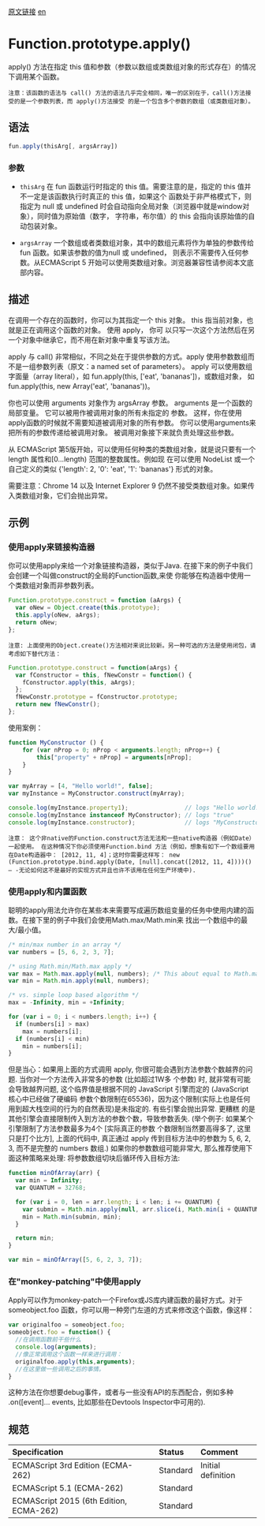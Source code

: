 <a href="https://developer.mozilla.org/zh-CN/docs/Web/JavaScript/Reference/Global_Objects/Function/apply" target="_blank">原文链接</a>
<a href="https://developer.mozilla.org/en-US/docs/Web/JavaScript/Reference/Global_Objects/Function/apply" target="_blank">en</a>

# Function.prototype.apply()

apply() 方法在指定 this 值和参数（参数以数组或类数组对象的形式存在）的情况下调用某个函数。

`注意：该函数的语法与 call() 方法的语法几乎完全相同，唯一的区别在于，call()方法接受的是一个参数列表，而 apply()方法接受
的是一个包含多个参数的数组（或类数组对象）。`

## 语法

```javascript
fun.apply(thisArg[, argsArray])
```

### 参数

* `thisArg` 在 fun 函数运行时指定的 this 值。需要注意的是，指定的 this 值并不一定是该函数执行时真正的 this 值，如果这个
函数处于非严格模式下，则指定为 null 或 undefined 时会自动指向全局对象（浏览器中就是window对象），同时值为原始值（数字，
字符串，布尔值）的 this 会指向该原始值的自动包装对象。

* `argsArray` 一个数组或者类数组对象，其中的数组元素将作为单独的参数传给 fun 函数。如果该参数的值为null 或 undefined，
则表示不需要传入任何参数。从ECMAScript 5 开始可以使用类数组对象。浏览器兼容性请参阅本文底部内容。

## 描述

在调用一个存在的函数时，你可以为其指定一个 this 对象。 this 指当前对象，也就是正在调用这个函数的对象。 使用 apply， 你可
以只写一次这个方法然后在另一个对象中继承它，而不用在新对象中重复写该方法。

apply 与 call() 非常相似，不同之处在于提供参数的方式。apply 使用参数数组而不是一组参数列表（原文：a named set of parameters）。
apply 可以使用数组字面量（array literal），如 fun.apply(this, ['eat', 'bananas'])，或数组对象， 如  fun.apply(this, new Array('eat', 'bananas'))。

你也可以使用 arguments  对象作为 argsArray 参数。 arguments 是一个函数的局部变量。 它可以被用作被调用对象的所有未指定的
参数。 这样，你在使用apply函数的时候就不需要知道被调用对象的所有参数。 你可以使用arguments来把所有的参数传递给被调用对象。
被调用对象接下来就负责处理这些参数。

从 ECMAScript 第5版开始，可以使用任何种类的类数组对象，就是说只要有一个 length 属性和[0...length) 范围的整数属性。例如现
在可以使用 NodeList 或一个自己定义的类似 {'length': 2, '0': 'eat', '1': 'bananas'} 形式的对象。

需要注意：Chrome 14 以及 Internet Explorer 9 仍然不接受类数组对象。如果传入类数组对象，它们会抛出异常。

## 示例

### 使用apply来链接构造器

你可以使用apply来给一个对象链接构造器，类似于Java. 在接下来的例子中我们会创建一个叫做construct的全局的Function函数,来使
你能够在构造器中使用一个类数组对象而非参数列表。

```javascript
Function.prototype.construct = function (aArgs) {
  var oNew = Object.create(this.prototype);
  this.apply(oNew, aArgs);
  return oNew;
};
```

`注意: 上面使用的Object.create()方法相对来说比较新。另一种可选的方法是使用闭包，请考虑如下替代方法：`

```javascript
Function.prototype.construct = function(aArgs) {
  var fConstructor = this, fNewConstr = function() {
    fConstructor.apply(this, aArgs);
  };
  fNewConstr.prototype = fConstructor.prototype;
  return new fNewConstr();
};
```

使用案例：

```javascript
function MyConstructor () {
    for (var nProp = 0; nProp < arguments.length; nProp++) {
        this["property" + nProp] = arguments[nProp];
    }
}

var myArray = [4, "Hello world!", false];
var myInstance = MyConstructor.construct(myArray);

console.log(myInstance.property1);                // logs "Hello world!"
console.log(myInstance instanceof MyConstructor); // logs "true"
console.log(myInstance.constructor);              // logs "MyConstructor"
```

`注意： 这个非native的Function.construct方法无法和一些native构造器（例如Date）一起使用。 在这种情况下你必须使用Function.bind
方法（例如，想象有如下一个数组要用在Date构造器中： [2012, 11, 4]；这时你需要这样写： new (Function.prototype.bind.apply(Date,
[null].concat([2012, 11, 4])))() – -无论如何这不是最好的实现方式并且也许不该用在任何生产环境中).`

### 使用apply和内置函数

聪明的apply用法允许你在某些本来需要写成遍历数组变量的任务中使用内建的函数。在接下里的例子中我们会使用Math.max/Math.min来
找出一个数组中的最大/最小值。

```javascript
/* min/max number in an array */
var numbers = [5, 6, 2, 3, 7];

/* using Math.min/Math.max apply */
var max = Math.max.apply(null, numbers); /* This about equal to Math.max(numbers[0], ...) or Math.max(5, 6, ..) */
var min = Math.min.apply(null, numbers);

/* vs. simple loop based algorithm */
max = -Infinity, min = +Infinity;

for (var i = 0; i < numbers.length; i++) {
  if (numbers[i] > max)
    max = numbers[i];
  if (numbers[i] < min)
    min = numbers[i];
}
```

但是当心：如果用上面的方式调用 apply, 你很可能会遇到方法参数个数越界的问题. 当你对一个方法传入非常多的参数 (比如超过1W多
个参数) 时, 就非常有可能会导致越界问题, 这个临界值是根据不同的 JavaScript 引擎而定的 (JavaScript 核心中已经做了硬编码
参数个数限制在65536)，因为这个限制(实际上也是任何用到超大栈空间的行为的自然表现)是未指定的. 有些引擎会抛出异常.  更糟糕
的是其他引擎会直接限制传入到方法的参数个数，导致参数丢失. (举个例子: 如果某个引擎限制了方法参数最多为4个 [实际真正的参数
个数限制当然要高得多了, 这里只是打个比方], 上面的代码中, 真正通过 apply 传到目标方法中的参数为 5, 6, 2, 3, 而不是完整的
numbers 数组.) 如果你的参数数组可能非常大, 那么推荐使用下面这种策略来处理: 将参数数组切块后循环传入目标方法:

```javascript
function minOfArray(arr) {
  var min = Infinity;
  var QUANTUM = 32768;

  for (var i = 0, len = arr.length; i < len; i += QUANTUM) {
    var submin = Math.min.apply(null, arr.slice(i, Math.min(i + QUANTUM, len)));
    min = Math.min(submin, min);
  }

  return min;
}

var min = minOfArray([5, 6, 2, 3, 7]);
```

### 在"monkey-patching"中使用apply

Apply可以作为monkey-patch一个Firefox或JS库内建函数的最好方式。对于someobject.foo 函数，你可以用一种旁门左道的方式来修改这个函数，像这样：

```javascript
var originalfoo = someobject.foo;
someobject.foo = function() {
  //在调用函数前干些什么
  console.log(arguments);
  //像正常调用这个函数一样来进行调用：
  originalfoo.apply(this,arguments);
  //在这里做一些调用之后的事情。
}
```

这种方法在你想要debug事件，或者与一些没有API的东西配合，例如多种 .on([event]... events, 比如那些在Devtools Inspector中可用的).

## 规范

| Specification                           | Status   | Comment            |
|:----------------------------------------|:---------|:-------------------|
| ECMAScript 3rd Edition (ECMA-262)       | Standard | Initial definition |
| ECMAScript 5.1 (ECMA-262)               | Standard |                    |
| ECMAScript 2015 (6th Edition, ECMA-262) | Standard |                    |